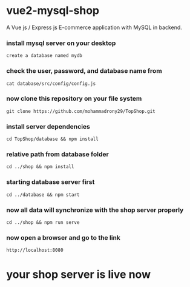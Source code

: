 # vue2-mysql-shop
A Vue js / Express js E-commerce application with MySQL in backend.
### install mysql server on your desktop
```
create a database named mydb
``` 
### check the user, password, and database name from
```
cat database/src/config/config.js
```
### now clone this repository on your file system
```
git clone https://github.com/mohammadrony29/TopShop.git
```
### install server dependencies 
```
cd TopShop/database && npm install
```
### relative path from database folder
```
cd ../shop && npm install
```
### starting database server first
```
cd ../database && npm start
```
### now all data will synchronize with the shop server properly
```
cd ../shop && npm run serve
```
### now open a browser and go to the link
```
http://localhost:8080
```
# your shop server is live now
